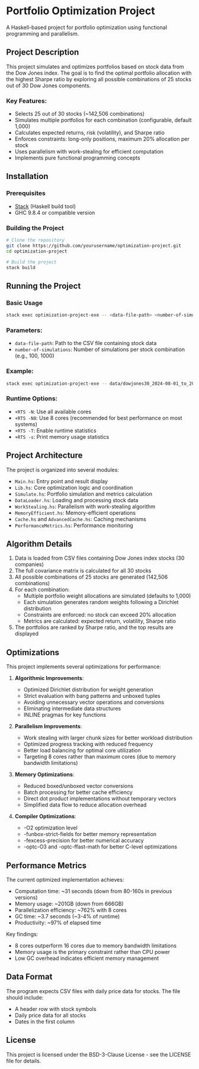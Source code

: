 # Portfolio Optimization Project

A Haskell-based project for portfolio optimization using functional programming and parallelism.

## Project Description

This project simulates and optimizes portfolios based on stock data from the Dow Jones index. The goal is to find the optimal portfolio allocation with the highest Sharpe ratio by exploring all possible combinations of 25 stocks out of 30 Dow Jones components.

### Key Features:

- Selects 25 out of 30 stocks (~142,506 combinations)
- Simulates multiple portfolios for each combination (configurable, default 1,000)
- Calculates expected returns, risk (volatility), and Sharpe ratio
- Enforces constraints: long-only positions, maximum 20% allocation per stock
- Uses parallelism with work-stealing for efficient computation
- Implements pure functional programming concepts

## Installation

### Prerequisites

- [Stack](https://docs.haskellstack.org/en/stable/install_and_upgrade/) (Haskell build tool)
- GHC 9.8.4 or compatible version

### Building the Project

```bash
# Clone the repository
git clone https://github.com/yourusername/optimization-project.git
cd optimization-project

# Build the project
stack build
```

## Running the Project

### Basic Usage

```bash
stack exec optimization-project-exe -- <data-file-path> <number-of-simulations> [+RTS options]
```

### Parameters:

- `data-file-path`: Path to the CSV file containing stock data
- `number-of-simulations`: Number of simulations per stock combination (e.g., 100, 1000)

### Example:

```bash
stack exec optimization-project-exe -- data/dowjones30_2024-08-01_to_2024-12-31.csv 100 +RTS -N8 -T -s
```

### Runtime Options:

- `+RTS -N`: Use all available cores
- `+RTS -N8`: Use 8 cores (recommended for best performance on most systems)
- `+RTS -T`: Enable runtime statistics
- `+RTS -s`: Print memory usage statistics

## Project Architecture

The project is organized into several modules:

- `Main.hs`: Entry point and result display
- `Lib.hs`: Core optimization logic and coordination
- `Simulate.hs`: Portfolio simulation and metrics calculation
- `DataLoader.hs`: Loading and processing stock data
- `WorkStealing.hs`: Parallelism with work-stealing algorithm
- `MemoryEfficient.hs`: Memory-efficient operations
- `Cache.hs` and `AdvancedCache.hs`: Caching mechanisms
- `PerformanceMetrics.hs`: Performance monitoring

## Algorithm Details

1. Data is loaded from CSV files containing Dow Jones index stocks (30 companies)
2. The full covariance matrix is calculated for all 30 stocks
3. All possible combinations of 25 stocks are generated (142,506 combinations)
4. For each combination:
   - Multiple portfolio weight allocations are simulated (defaults to 1,000)
   - Each simulation generates random weights following a Dirichlet distribution
   - Constraints are enforced: no stock can exceed 20% allocation
   - Metrics are calculated: expected return, volatility, Sharpe ratio
5. The portfolios are ranked by Sharpe ratio, and the top results are displayed

## Optimizations

This project implements several optimizations for performance:

1. **Algorithmic Improvements**:
   - Optimized Dirichlet distribution for weight generation
   - Strict evaluation with bang patterns and unboxed tuples
   - Avoiding unnecessary vector operations and conversions
   - Eliminating intermediate data structures
   - INLINE pragmas for key functions

2. **Parallelism Improvements**:
   - Work stealing with larger chunk sizes for better workload distribution
   - Optimized progress tracking with reduced frequency
   - Better load balancing for optimal core utilization
   - Targeting 8 cores rather than maximum cores (due to memory bandwidth limitations)

3. **Memory Optimizations**:
   - Reduced boxed/unboxed vector conversions
   - Batch processing for better cache efficiency
   - Direct dot product implementations without temporary vectors
   - Simplified data flow to reduce allocation overhead

4. **Compiler Optimizations**:
   - -O2 optimization level
   - -funbox-strict-fields for better memory representation
   - -fexcess-precision for better numerical accuracy
   - -optc-O3 and -optc-ffast-math for better C-level optimizations

## Performance Metrics

The current optimized implementation achieves:
- Computation time: ~31 seconds (down from 80-160s in previous versions)
- Memory usage: ~201GB (down from 666GB)
- Parallelization efficiency: ~762% with 8 cores
- GC time: ~3.7 seconds (~3-4% of runtime)
- Productivity: ~97% of elapsed time

Key findings:
- 8 cores outperform 16 cores due to memory bandwidth limitations
- Memory usage is the primary constraint rather than CPU power
- Low GC overhead indicates efficient memory management

## Data Format

The program expects CSV files with daily price data for stocks. The file should include:
- A header row with stock symbols
- Daily price data for all stocks
- Dates in the first column

## License

This project is licensed under the BSD-3-Clause License - see the LICENSE file for details.
